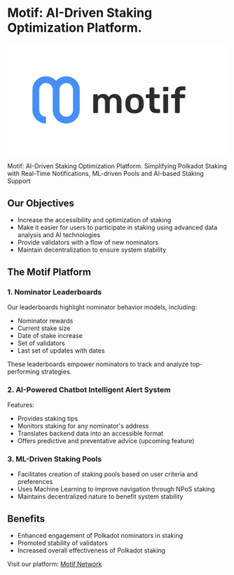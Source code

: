 # Motif: AI-Driven Staking Optimization Platform.

![Motif Logo](pic/logo_full.jpg)

Motif: AI-Driven Staking Optimization Platform.
Simplifying Polkadot Staking with Real-Time Notifications, ML-driven Pools and AI-based Staking Support

## Our Objectives

- Increase the accessibility and optimization of staking
- Make it easier for users to participate in staking using advanced data analysis and AI technologies
- Provide validators with a flow of new nominators
- Maintain decentralization to ensure system stability

## The Motif Platform

### 1. Nominator Leaderboards


Our leaderboards highlight nominator behavior models, including:
- Nominator rewards
- Current stake size
- Date of stake increase
- Set of validators
- Last set of updates with dates

These leaderboards empower nominators to track and analyze top-performing strategies.

### 2. AI-Powered Chatbot Intelligent Alert System


Features:
- Provides staking tips
- Monitors staking for any nominator's address
- Translates backend data into an accessible format
- Offers predictive and preventative advice (upcoming feature)

### 3. ML-Driven Staking Pools


- Facilitates creation of staking pools based on user criteria and preferences
- Uses Machine Learning to improve navigation through NPoS staking
- Maintains decentralized nature to benefit system stability

## Benefits

- Enhanced engagement of Polkadot nominators in staking
- Promoted stability of validators
- Increased overall effectiveness of Polkadot staking

Visit our platform: [Motif Network](https://app.motif.network/)

